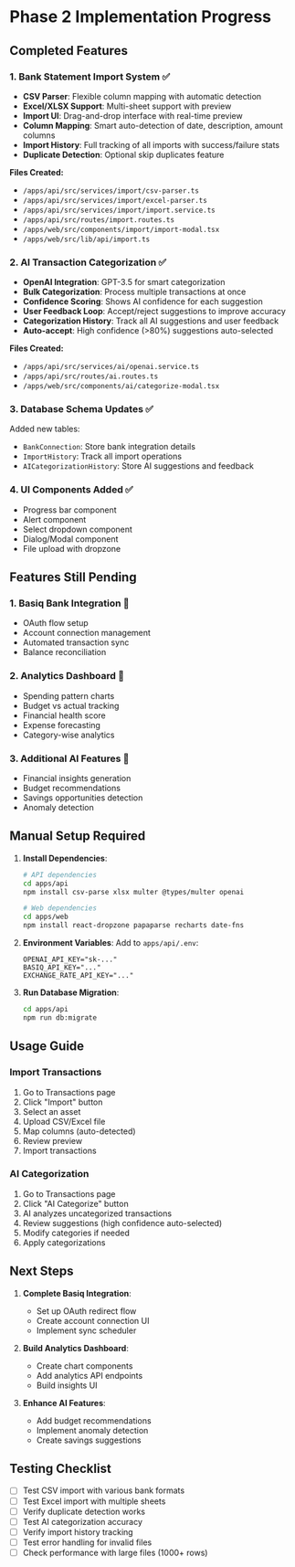 # Phase 2 Implementation Progress

## Completed Features

### 1. Bank Statement Import System ✅
- **CSV Parser**: Flexible column mapping with automatic detection
- **Excel/XLSX Support**: Multi-sheet support with preview
- **Import UI**: Drag-and-drop interface with real-time preview
- **Column Mapping**: Smart auto-detection of date, description, amount columns
- **Import History**: Full tracking of all imports with success/failure stats
- **Duplicate Detection**: Optional skip duplicates feature

**Files Created:**
- `/apps/api/src/services/import/csv-parser.ts`
- `/apps/api/src/services/import/excel-parser.ts`
- `/apps/api/src/services/import/import.service.ts`
- `/apps/api/src/routes/import.routes.ts`
- `/apps/web/src/components/import/import-modal.tsx`
- `/apps/web/src/lib/api/import.ts`

### 2. AI Transaction Categorization ✅
- **OpenAI Integration**: GPT-3.5 for smart categorization
- **Bulk Categorization**: Process multiple transactions at once
- **Confidence Scoring**: Shows AI confidence for each suggestion
- **User Feedback Loop**: Accept/reject suggestions to improve accuracy
- **Categorization History**: Track all AI suggestions and user feedback
- **Auto-accept**: High confidence (>80%) suggestions auto-selected

**Files Created:**
- `/apps/api/src/services/ai/openai.service.ts`
- `/apps/api/src/routes/ai.routes.ts`
- `/apps/web/src/components/ai/categorize-modal.tsx`

### 3. Database Schema Updates ✅
Added new tables:
- `BankConnection`: Store bank integration details
- `ImportHistory`: Track all import operations
- `AICategorizationHistory`: Store AI suggestions and feedback

### 4. UI Components Added ✅
- Progress bar component
- Alert component
- Select dropdown component
- Dialog/Modal component
- File upload with dropzone

## Features Still Pending

### 1. Basiq Bank Integration 🚧
- OAuth flow setup
- Account connection management
- Automated transaction sync
- Balance reconciliation

### 2. Analytics Dashboard 🚧
- Spending pattern charts
- Budget vs actual tracking
- Financial health score
- Expense forecasting
- Category-wise analytics

### 3. Additional AI Features 🚧
- Financial insights generation
- Budget recommendations
- Savings opportunities detection
- Anomaly detection

## Manual Setup Required

1. **Install Dependencies**:
   ```bash
   # API dependencies
   cd apps/api
   npm install csv-parse xlsx multer @types/multer openai

   # Web dependencies
   cd apps/web
   npm install react-dropzone papaparse recharts date-fns
   ```

2. **Environment Variables**:
   Add to `apps/api/.env`:
   ```
   OPENAI_API_KEY="sk-..."
   BASIQ_API_KEY="..."
   EXCHANGE_RATE_API_KEY="..."
   ```

3. **Run Database Migration**:
   ```bash
   cd apps/api
   npm run db:migrate
   ```

## Usage Guide

### Import Transactions
1. Go to Transactions page
2. Click "Import" button
3. Select an asset
4. Upload CSV/Excel file
5. Map columns (auto-detected)
6. Review preview
7. Import transactions

### AI Categorization
1. Go to Transactions page
2. Click "AI Categorize" button
3. AI analyzes uncategorized transactions
4. Review suggestions (high confidence auto-selected)
5. Modify categories if needed
6. Apply categorizations

## Next Steps

1. **Complete Basiq Integration**:
   - Set up OAuth redirect flow
   - Create account connection UI
   - Implement sync scheduler

2. **Build Analytics Dashboard**:
   - Create chart components
   - Add analytics API endpoints
   - Build insights UI

3. **Enhance AI Features**:
   - Add budget recommendations
   - Implement anomaly detection
   - Create savings suggestions

## Testing Checklist

- [ ] Test CSV import with various bank formats
- [ ] Test Excel import with multiple sheets
- [ ] Verify duplicate detection works
- [ ] Test AI categorization accuracy
- [ ] Verify import history tracking
- [ ] Test error handling for invalid files
- [ ] Check performance with large files (1000+ rows)